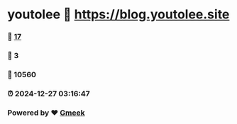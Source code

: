 # youtolee :link: https://blog.youtolee.site 
### :page_facing_up: [17](https://blog.youtolee.site/tag.html) 
### :speech_balloon: 3 
### :hibiscus: 10560 
### :alarm_clock: 2024-12-27 03:16:47 
### Powered by :heart: [Gmeek](https://github.com/Meekdai/Gmeek)

